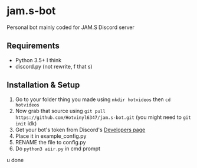 # jam.s-bot
Personal bot mainly coded for JAM.S Discord server

## Requirements
* Python 3.5+ I think
* discord.py (not rewrite, f that s)

## Installation & Setup
1. Go to your folder thing you made using `mkdir hotvideos` then `cd hotvideos`
2. Now grab that source using `git pull https://github.com/Hotvinyl6347/jam.s-bot.git` (you might need to `git init` idk)
3. Get your bot's token from Discord's [Developers page](https://discordapp.com/developers)
4. Place it in example_config.py
5. RENAME the file to config.py
6. Do `python3 aiir.py` in cmd prompt

u done
